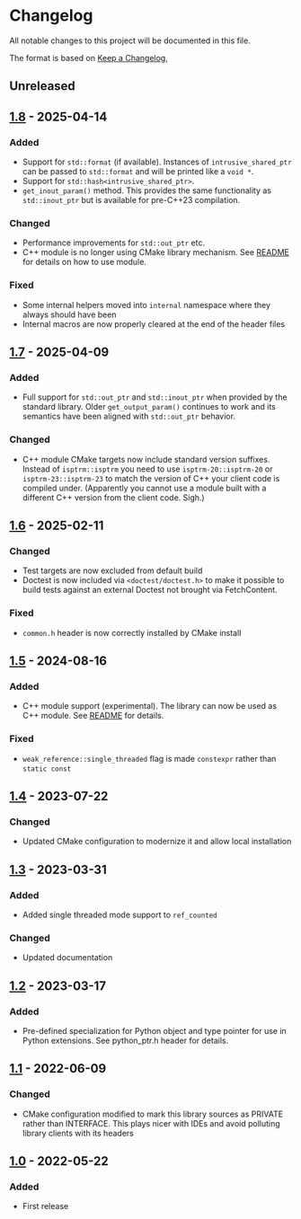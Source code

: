 # Changelog
All notable changes to this project will be documented in this file.

The format is based on [Keep a Changelog](https://keepachangelog.com/en/1.0.0/),

## Unreleased

## [1.8] - 2025-04-14

### Added
- Support for `std::format` (if available). Instances of `intrusive_shared_ptr` can be passed to `std::format`
  and will be printed like a `void *`.
- Support for `std::hash<intrusive_shared_ptr>`. 
- `get_inout_param()` method. This provides the same functionality as `std::inout_ptr` but is available for pre-C++23 compilation.

### Changed
- Performance improvements for `std::out_ptr` etc.
- C++ module is no longer using CMake library mechanism. See [README](README.md) for details on how to use module.

### Fixed
- Some internal helpers moved into `internal` namespace where they always should have been
- Internal macros are now properly cleared at the end of the header files 

## [1.7] - 2025-04-09

### Added
- Full support for `std::out_ptr` and `std::inout_ptr` when provided by the standard library.
  Older `get_output_param()` continues to work and its semantics have been aligned with `std::out_ptr`
  behavior.

### Changed
- C++ module CMake targets now include standard version suffixes. Instead of `isptrm::isptrm` you need
  to use `isptrm-20::isptrm-20` or `isptrm-23::isptrm-23` to match the version of C++ your client code 
  is compiled under. (Apparently you cannot use a module built with a different C++ version from the
  client code. Sigh.)

## [1.6] - 2025-02-11

### Changed
- Test targets are now excluded from default build
- Doctest is now included via `<doctest/doctest.h>` to make it possible to build 
  tests against an external Doctest not brought via FetchContent. 

### Fixed
- `common.h` header is now correctly installed by CMake install

## [1.5] - 2024-08-16

### Added
- C++ module support (experimental). The library can now be used as C++ module. See [README](https://github.com/gershnik/intrusive_shared_ptr/) for details.

### Fixed
- `weak_reference::single_threaded` flag is made `constexpr` rather than `static const`

## [1.4] - 2023-07-22

### Changed
- Updated CMake configuration to modernize it and allow local installation

## [1.3] - 2023-03-31

### Added
- Added single threaded mode support to `ref_counted`

### Changed
- Updated documentation

## [1.2] - 2023-03-17

### Added
- Pre-defined specialization for Python object and type pointer for use in Python extensions. See python_ptr.h header for details.


## [1.1] - 2022-06-09

### Changed
- CMake configuration modified to mark this library sources as PRIVATE rather than INTERFACE. This plays nicer with IDEs and avoid polluting library clients with its headers

## [1.0] - 2022-05-22

### Added
- First release

[1.0]: https://github.com/gershnik/intrusive_shared_ptr/releases/v1.0
[1.1]: https://github.com/gershnik/intrusive_shared_ptr/releases/v1.1
[1.2]: https://github.com/gershnik/intrusive_shared_ptr/releases/v1.2
[1.3]: https://github.com/gershnik/intrusive_shared_ptr/releases/v1.3
[1.4]: https://github.com/gershnik/intrusive_shared_ptr/releases/v1.4
[1.5]: https://github.com/gershnik/intrusive_shared_ptr/releases/v1.5
[1.6]: https://github.com/gershnik/intrusive_shared_ptr/releases/v1.6
[1.7]: https://github.com/gershnik/intrusive_shared_ptr/releases/v1.7
[1.8]: https://github.com/gershnik/intrusive_shared_ptr/releases/v1.8
